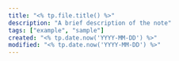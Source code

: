 ```yaml
---
title: "<% tp.file.title() %>"
description: "A brief description of the note"
tags: ["example", "sample"]
created: "<% tp.date.now('YYYY-MM-DD') %>"
modified: "<% tp.date.now('YYYY-MM-DD') %>"
---
```

